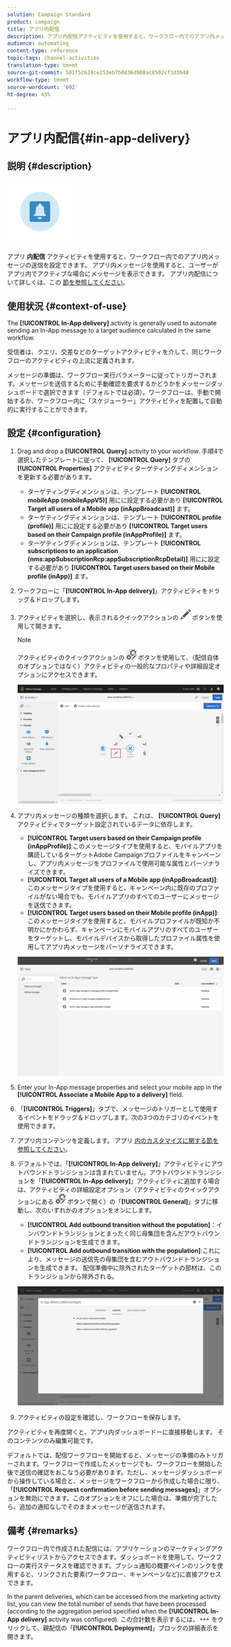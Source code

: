```yaml
---
solution: Campaign Standard
product: campaign
title: アプリ内配信
description: アプリ内配信アクティビティを使用すると、ワークフロー内でのアプリ内メッセージの送信を設定できます。
audience: automating
content-type: reference
topic-tags: channel-activities
translation-type: tm+mt
source-git-commit: 501f52624ce253eb7b0d36d908ac8502cf1d3b48
workflow-type: tm+mt
source-wordcount: '692'
ht-degree: 43%

---
```



# アプリ内配信{#in-app-delivery}

## 説明 {#description}

![](assets/wkf_in_app_1.png)

アプリ **内配信** アクティビティを使用すると、ワークフロー内でのアプリ内メッセージの送信を設定できます。 アプリ内メッセージを使用すると、ユーザーがアプリ内でアクティブな場合にメッセージを表示できます。 アプリ内配信について詳しくは、この [節を参照してください](../../channels/using/about-in-app-messaging.md)。

## 使用状況 {#context-of-use}

The **[!UICONTROL In-App delivery]** activity is generally used to automate sending an In-App message to a target audience calculated in the same workflow.

受信者は、クエリ、交差などのターゲットアクティビティを介して、同じワークフローのアクティビティの上流に定義されます。

メッセージの準備は、ワークフロー実行パラメーターに従ってトリガーされます。メッセージを送信するために手動確認を要求するかどうかをメッセージダッシュボードで選択できます（デフォルトでは必須）。ワークフローは、手動で開始するか、ワークフロー内に「スケジューラー」アクティビティを配置して自動的に実行することができます。

## 設定 {#configuration}

1. Drag and drop a **[!UICONTROL Query]** activity to your workflow. 手順4で選択したテンプレートに従って、 **[!UICONTROL Query]** タブの **[!UICONTROL Properties]** アクティビティターゲティングディメンションを更新する必要があります。

   * ターゲティングディメンションは、テンプレート **[!UICONTROL mobileApp (mobileAppV5)]** 用にに設定する必要があり **[!UICONTROL Target all users of a Mobile app (inAppBroadcast)]** ます。
   * ターゲティングディメンションは、テンプレート **[!UICONTROL profile (profile)]** 用にに設定する必要があり **[!UICONTROL Target users based on their Campaign profile (inAppProfile)]** ます。
   * ターゲティングディメンションは、テンプレート **[!UICONTROL subscriptions to an application (nms:appSubscriptionRcp:appSubscriptionRcpDetail)]** 用にに設定する必要があり **[!UICONTROL Target users based on their Mobile profile (inApp)]** ます。

1. ワークフローに「**[!UICONTROL In-App delivery]**」アクティビティをドラッグ＆ドロップします。
1. アクティビティを選択し、表示されるクイックアクションの ![](assets/edit_darkgrey-24px.png) ボタンを使用して開きます。

   >[!NOTE]
   >
   >アクティビティのクイックアクションの ![](assets/dlv_activity_params-24px.png) ボタンを使用して、（配信自体のオプションではなく）アクティビティの一般的なプロパティや詳細設定オプションにアクセスできます。

   ![](assets/wkf_in_app_3.png)

1. アプリ内メッセージの種類を選択します。 これは、 **[!UICONTROL Query]** アクティビティでターゲット設定されているデータに依存します。

   * **[!UICONTROL Target users based on their Campaign profile (inAppProfile)]**:このメッセージタイプを使用すると、モバイルアプリを購読しているターゲットAdobe Campaignプロファイルをキャンペーンし、アプリ内メッセージをプロファイルで使用可能な属性とパーソナライズできます。
   * **[!UICONTROL Target all users of a Mobile app (inAppBroadcast)]**:このメッセージタイプを使用すると、キャンペーン内に既存のプロファイルがない場合でも、モバイルアプリのすべてのユーザーにメッセージを送信できます。
   * **[!UICONTROL Target users based on their Mobile profile (inApp)]**:このメッセージタイプを使用すると、モバイルプロファイルが既知か不明かにかかわらず、キャンペーンにモバイルアプリのすべてのユーザーをターゲットし、モバイルデバイスから取得したプロファイル属性を使用してアプリ内メッセージをパーソナライズできます。

   ![](assets/wkf_in_app_4.png)

1. Enter your In-App message properties and select your mobile app in the **[!UICONTROL Associate a Mobile App to a delivery]** field.
1. 「**[!UICONTROL Triggers]**」タブで、メッセージのトリガーとして使用するイベントをドラッグ＆ドロップします。次の3つのカテゴリのイベントを使用できます。
1. アプリ内コンテンツを定義します。 アプリ [内のカスタマイズに関する節を参照してください](../../channels/using/customizing-an-in-app-message.md)。
1. デフォルトでは、「**[!UICONTROL In-App delivery]**」アクティビティにアウトバウンドトランジションは含まれていません。アウトバウンドトランジションを「**[!UICONTROL In-App delivery]**」アクティビティに追加する場合は、アクティビティの詳細設定オプション（アクティビティのクイックアクションにある ![](assets/dlv_activity_params-24px.png) ボタンで開く）の「**[!UICONTROL General]**」タブに移動し、次のいずれかのオプションをオンにします。

   * **[!UICONTROL Add outbound transition without the population]**：インバウンドトランジションとまったく同じ母集団を含んだアウトバウンドトランジションを生成できます。
   * **[!UICONTROL Add outbound transition with the population]**:これにより、メッセージの送信先の母集団を含むアウトバウンドトランジションを生成できます。 配信準備中に除外されたターゲットの部材は、このトランジションから除外される。

   ![](assets/wkf_in_app_5.png)

1. アクティビティの設定を確認し、ワークフローを保存します。

アクティビティを再度開くと、アプリ内ダッシュボードーに直接移動します。 そのコンテンツのみ編集可能です。

デフォルトでは、配信ワークフローを開始すると、メッセージの準備のみトリガーされます。ワークフローで作成したメッセージでも、ワークフローを開始した後で送信の確認をおこなう必要があります。ただし、メッセージダッシュボードから操作している場合と、メッセージをワークフローから作成した場合に限り、「**[!UICONTROL Request confirmation before sending messages]**」オプションを無効にできます。このオプションをオフにした場合は、準備が完了したら、追加の通知なしでそのままメッセージが送信されます。

## 備考 {#remarks}

ワークフロー内で作成された配信には、アプリケーションのマーケティングアクティビティリストからアクセスできます。ダッシュボードを使用して、ワークフローの実行ステータスを確認できます。プッシュ通知の概要ペインのリンクを使用すると、リンクされた要素(ワークフロー、キャンペーンなど)に直接アクセスできます。

In the parent deliveries, which can be accessed from the marketing activity list, you can view the total number of sends that have been processed (according to the aggregation period specified when the **[!UICONTROL In-App delivery]** activity was configured). この合計数を表示するには、![](assets/wkf_dlv_detail_button.png) をクリックして、親配信の「**[!UICONTROL Deployment]**」ブロックの詳細表示を開きます。
